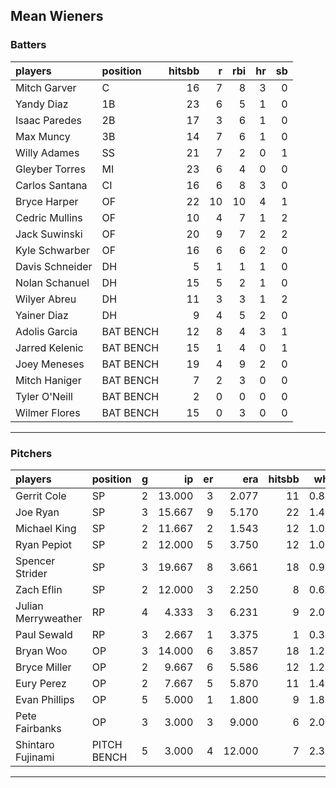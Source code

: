 ## Mean Wieners

### Batters

 
|players         |position  | hitsbb|  r| rbi| hr| sb| 
|:---------------|:---------|------:|--:|---:|--:|--:| 
|Mitch Garver    |C         |     16|  7|   8|  3|  0| 
|Yandy Diaz      |1B        |     23|  6|   5|  1|  0| 
|Isaac Paredes   |2B        |     17|  3|   6|  1|  0| 
|Max Muncy       |3B        |     14|  7|   6|  1|  0| 
|Willy Adames    |SS        |     21|  7|   2|  0|  1| 
|Gleyber Torres  |MI        |     23|  6|   4|  0|  0| 
|Carlos Santana  |CI        |     16|  6|   8|  3|  0| 
|Bryce Harper    |OF        |     22| 10|  10|  4|  1| 
|Cedric Mullins  |OF        |     10|  4|   7|  1|  2| 
|Jack Suwinski   |OF        |     20|  9|   7|  2|  2| 
|Kyle Schwarber  |OF        |     16|  6|   6|  2|  0| 
|Davis Schneider |DH        |      5|  1|   1|  1|  0| 
|Nolan Schanuel  |DH        |     15|  5|   2|  1|  0| 
|Wilyer Abreu    |DH        |     11|  3|   3|  1|  2| 
|Yainer Diaz     |DH        |      9|  4|   5|  2|  0| 
|Adolis Garcia   |BAT BENCH |     12|  8|   4|  3|  1| 
|Jarred Kelenic  |BAT BENCH |     15|  1|   4|  0|  1| 
|Joey Meneses    |BAT BENCH |     19|  4|   9|  2|  0| 
|Mitch Haniger   |BAT BENCH |      7|  2|   3|  0|  0| 
|Tyler O'Neill   |BAT BENCH |      2|  0|   0|  0|  0| 
|Wilmer Flores   |BAT BENCH |     15|  0|   3|  0|  0| 

* * *

### Pitchers

 
|players             |position    |  g|     ip| er|    era| hitsbb|  whip| so|  w| sv| 
|:-------------------|:-----------|--:|------:|--:|------:|------:|-----:|--:|--:|--:| 
|Gerrit Cole         |SP          |  2| 13.000|  3|  2.077|     11| 0.846| 13|  1|  0| 
|Joe Ryan            |SP          |  3| 15.667|  9|  5.170|     22| 1.404| 22|  1|  0| 
|Michael King        |SP          |  2| 11.667|  2|  1.543|     12| 1.029| 21|  0|  0| 
|Ryan Pepiot         |SP          |  2| 12.000|  5|  3.750|     12| 1.000|  9|  0|  0| 
|Spencer Strider     |SP          |  3| 19.667|  8|  3.661|     18| 0.915| 24|  3|  0| 
|Zach Eflin          |SP          |  2| 12.000|  3|  2.250|      8| 0.667| 18|  1|  0| 
|Julian Merryweather |RP          |  4|  4.333|  3|  6.231|      9| 2.077|  5|  0|  1| 
|Paul Sewald         |RP          |  3|  2.667|  1|  3.375|      1| 0.375|  3|  0|  0| 
|Bryan Woo           |OP          |  3| 14.000|  6|  3.857|     18| 1.286| 20|  2|  0| 
|Bryce Miller        |OP          |  2|  9.667|  6|  5.586|     12| 1.241|  6|  0|  0| 
|Eury Perez          |OP          |  2|  7.667|  5|  5.870|     11| 1.435|  9|  0|  0| 
|Evan Phillips       |OP          |  5|  5.000|  1|  1.800|      9| 1.800|  4|  1|  1| 
|Pete Fairbanks      |OP          |  3|  3.000|  3|  9.000|      6| 2.000|  7|  0|  1| 
|Shintaro Fujinami   |PITCH BENCH |  5|  3.000|  4| 12.000|      7| 2.333|  2|  0|  0| 


* * *


